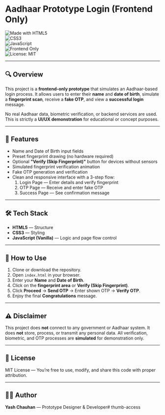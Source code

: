 # Aadhaar Prototype Login (Frontend Only)

![Made with HTML5](https://img.shields.io/badge/Made%20with-HTML5-orange?logo=html5)  
![CSS3](https://img.shields.io/badge/Styled%20with-CSS3-blue?logo=css3)  
![JavaScript](https://img.shields.io/badge/Powered%20by-JavaScript-yellow?logo=javascript)  
![Frontend Only](https://img.shields.io/badge/Type-Frontend--Only-lightgrey)  
![License: MIT](https://img.shields.io/badge/License-MIT-green)

---

## 🔍 Overview
This project is a **frontend-only prototype** that simulates an Aadhaar-based login process. It allows users to enter their **name** and **date of birth**, simulate a **fingerprint scan**, receive a **fake OTP**, and view a **successful login** message.

No real Aadhaar data, biometric verification, or backend services are used. This is strictly a **UI/UX demonstration** for educational or concept purposes.

---

## 🧩 Features
- Name and Date of Birth input fields
- Preset fingerprint drawing (no hardware required)
- Optional **"Verify (Skip Fingerprint)"** button for devices without sensors
- Simulated fingerprint verification animation
- Fake OTP generation and verification
- Clean and responsive interface with a 3-step flow:
  1. Login Page — Enter details and verify fingerprint
  2. OTP Page — Receive and enter fake OTP
  3. Success Page — See confirmation message

---

## 🛠️ Tech Stack
- **HTML5** — Structure
- **CSS3** — Styling
- **JavaScript (Vanilla)** — Logic and page flow control

---

## 🚀 How to Use
1. Clone or download the repository.
2. Open `index.html` in your browser.
3. Enter your **Name** and **Date of Birth**.
4. Click on the **fingerprint area** or **Verify (Skip Fingerprint)**.
5. Click **Proceed** → **Send OTP** → Enter shown OTP → **Verify OTP**.
6. Enjoy the final **Congratulations** message.

---

## ⚠️ Disclaimer
This project does **not** connect to any government or Aadhaar system. It does **not** store, process, or transmit any personal data. All verification, biometric, and OTP processes are **simulated** for demonstration only.

---

## 📄 License
MIT License — You’re free to use, modify, and share this code with proper attribution.

---

## 🧑‍💻 Author
**Yash Chauhan** — Prototype Designer & Developer# thumb-access

